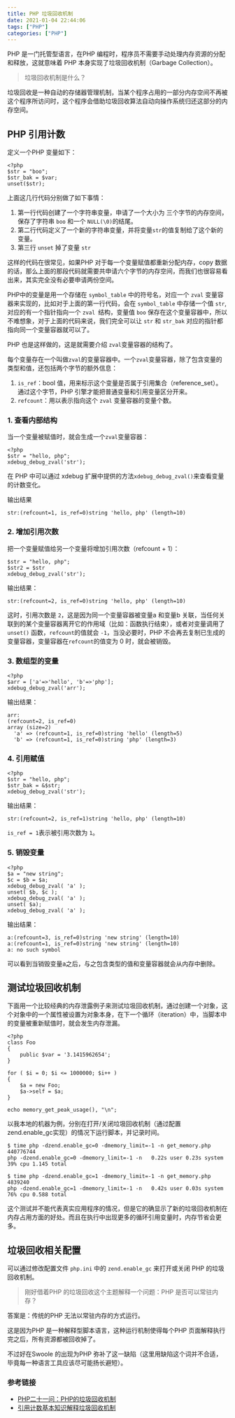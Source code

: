 ```yaml
---
title: PHP 垃圾回收机制
date: 2021-01-04 22:44:06
tags: ["PHP"]
categories: ["PHP"]
---
```


PHP 是一门托管型语言，在PHP 编程时，程序员不需要手动处理内存资源的分配和释放，这就意味着 PHP 本身实现了垃圾回收机制（Garbage Collection）。

<!-- more -->

> 垃圾回收机制是什么？

垃圾回收是一种自动的存储器管理机制，当某个程序占用的一部分内存空间不再被这个程序所访问时，这个程序会借助垃圾回收算法自动向操作系统归还这部分的内存空间。

## PHP 引用计数
定义一个PHP 变量如下：
```
<?php
$str = "boo";
$str_bak = $var;
unset($str);
```
上面这几行代码分别做了如下事情：
1. 第一行代码创建了一个字符串变量，申请了一个大小为 三个字节的内存空间，保存了字符串 `boo` 和一个 `NULL(\0)`的结尾。
2. 第二行代码定义了一个新的字符串变量，并将变量`str`的值复制给了这个新的变量。
3. 第三行 `unset` 掉了变量 `str`

这样的代码在很常见，如果PHP 对于每一个变量赋值都重新分配内存，copy 数据的话，那么上面的那段代码就需要共申请六个字节的内存空间，而我们也很容易看出来，其实完全没有必要申请两份空间。

PHP中的变量是用一个存储在 `symbol_table` 中的符号名，对应一个 `zval` 变量容器来实现的，比如对于上面的第一行代码，会在 `symbol_table` 中存储一个值 `str`, 对应的有一个指针指向一个 `zval `结构，变量值 `boo` 保存在这个变量容器中，所以不难想象，对于上面的代码来说，我们完全可以让 `str` 和 `str_bak` 对应的指针都指向同一个变量容器就可以了。

PHP 也是这样做的，这是就需要介绍 `zval`变量容器的结构了。

每个变量存在一个叫做`zval`的变量容器中。一个`zval`变量容器，除了包含变量的类型和值，还包括两个字节的额外信息：
1. `is_ref`：bool 值，用来标示这个变量是否属于引用集合（reference_set）。通过这个字节，PHP 引擎才能把普通变量和引用变量区分开来。
2. `refcount`：用以表示指向这个 `zval` 变量容器的变量个数。

### 1. 查看内部结构
当一个变量被赋值时，就会生成一个`zval`变量容器：
```
<?php
$str = "hello, php";
xdebug_debug_zval('str');
```
在 PHP 中可以通过 xdebug 扩展中提供的方法`xdebug_debug_zval()`来查看变量的计数变化。

输出结果
```
str:(refcount=1, is_ref=0)string 'hello, php' (length=10)
```

### 2. 增加引用次数
把一个变量赋值给另一个变量将增加引用次数（refcount + 1）：
```
$str = "hello, php";
$str2 = $str
xdebug_debug_zval('str');
```

输出结果：
```
str:(refcount=2, is_ref=0)string 'hello, php' (length=10)
```

这时，引用次数是 `2`，这是因为同一个变量容器被变量a 和变量b 关联，当任何关联到的某个变量容器离开它的作用域（比如：函数执行结束），或者对变量调用了 `unset()` 函数，`refcount`的值就会 `-1`，当没必要时，PHP 不会再去复制已生成的变量容器，变量容器在`refcount`的值变为 0 时，就会被销毁。

### 3. 数组型的变量

```
<?php
$arr = ['a'=>'hello', 'b'=>'php'];
xdebug_debug_zval('arr');
```

输出结果：
```
arr:
(refcount=2, is_ref=0)
array (size=2)
  'a' => (refcount=1, is_ref=0)string 'hello' (length=5)
  'b' => (refcount=1, is_ref=0)string 'php' (length=3)
```

### 4. 引用赋值
```
<?php
$str = "hello, php";
$str_bak = &$str;
xdebug_debug_zval('str');
```

输出结果：
```
str:(refcount=2, is_ref=1)string 'hello, php' (length=10)
```
`is_ref = 1`表示被引用次数为 `1`。

### 5. 销毁变量

```
<?php
$a = "new string";
$c = $b = $a;
xdebug_debug_zval( 'a' );
unset( $b, $c );
xdebug_debug_zval( 'a' );
unset( $a);
xdebug_debug_zval( 'a' );
```

输出结果：
```
a:(refcount=3, is_ref=0)string 'new string' (length=10)
a:(refcount=1, is_ref=0)string 'new string' (length=10)
a: no such symbol
```
可以看到当销毁变量a之后，与之包含类型的值和变量容器就会从内存中删除。

## 测试垃圾回收机制

下面用一个比较经典的内存泄露例子来测试垃圾回收机制，通过创建一个对象，这个对象中的一个属性被设置为对象本身，在下一个循环（iteration）中，当脚本中的变量被重新赋值时，就会发生内存泄漏。
```
<?php
class Foo
{
    public $var = '3.1415962654';
}

for ( $i = 0; $i <= 1000000; $i++ )
{
    $a = new Foo;
    $a->self = $a;
}

echo memory_get_peak_usage(), "\n";
```

以我本地的机器为例，分别在打开/关闭垃圾回收机制（通过配置 zend.enable_gc实现）的情况下运行脚本，并记录时间。
```
$ time php -dzend.enable_gc=0 -dmemory_limit=-1 -n get_memory.php
440776744
php -dzend.enable_gc=0 -dmemory_limit=-1 -n   0.22s user 0.23s system 39% cpu 1.145 total

$ time php -dzend.enable_gc=1 -dmemory_limit=-1 -n get_memory.php
4839240
php -dzend.enable_gc=1 -dmemory_limit=-1 -n   0.42s user 0.03s system 76% cpu 0.588 total
```

这个测试并不能代表真实应用程序的情况，但是它的确显示了新的垃圾回收机制在内存占用方面的好处。而且在执行中出现更多的循环引用变量时，内存节省会更多。

## 垃圾回收相关配置
可以通过修改配置文件 `php.ini` 中的 `zend.enable_gc` 来打开或关闭 PHP 的垃圾回收机制。

> 刚好借着PHP 的垃圾回收这个主题解释一个问题：PHP 是否可以常驻内存？

答案是：传统的PHP 无法以常驻内存的方式运行。

这是因为PHP 是一种解释型脚本语言，这种运行机制使得每个PHP 页面解释执行完之后，所有资源都被回收掉了。

不过好在Swoole 的出现为PHP 弥补了这一缺陷（这里用缺陷这个词并不合适，毕竟每一种语言工具应该尽可能扬长避短）。

### 参考链接
* [PHP二十一问：PHP的垃圾回收机制](https://www.iminho.me/wiki/blog-18.html)
* [引用计数基本知识解释垃圾回收机制](https://www.php.net/manual/zh/features.gc.refcounting-basics.php)